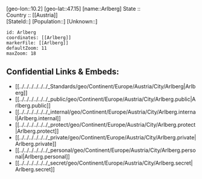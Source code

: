 ﻿---
location: [47.15,10.2] 
mapzoom: [7,12] 
mapmarker: city 
type: City
tags:
- geo/City


SpocWebEntityId: 28871
isDeleted: false
confidential: public

---
[geo-lon::10.2] 
[geo-lat::47.15] 
[name::Arlberg] 
State ::  
Country :: [[Austria]]  
[StateId::] 
[Population::] 
[Unknown::] 


```leaflet
id: Arlberg
coordinates: [[Arlberg]] 
markerFile: [[Arlberg]] 
defaultZoom: 11 
maxZoom: 18
```


## Confidential Links & Embeds: 
- [[../../../../../../_Standards/geo/Continent/Europe/Austria/City/Arlberg|Arlberg]] 
- [[../../../../../../_public/geo/Continent/Europe/Austria/City/Arlberg.public|Arlberg.public]] 
- [[../../../../../../_internal/geo/Continent/Europe/Austria/City/Arlberg.internal|Arlberg.internal]] 
- [[../../../../../../_protect/geo/Continent/Europe/Austria/City/Arlberg.protect|Arlberg.protect]] 
- [[../../../../../../_private/geo/Continent/Europe/Austria/City/Arlberg.private|Arlberg.private]] 
- [[../../../../../../_personal/geo/Continent/Europe/Austria/City/Arlberg.personal|Arlberg.personal]] 
- [[../../../../../../_secret/geo/Continent/Europe/Austria/City/Arlberg.secret|Arlberg.secret]] 
